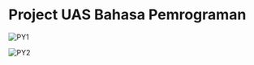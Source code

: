 # Project UAS Bahasa Pemrograman

![PY1](https://user-images.githubusercontent.com/56957271/72674991-864bef80-3ab0-11ea-92d4-d4fb9e97910e.JPG)


![PY2](https://user-images.githubusercontent.com/56957271/72674993-9794fc00-3ab0-11ea-99bc-4c87b4d68a3b.JPG)
